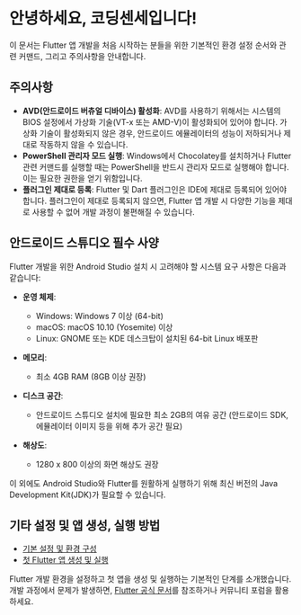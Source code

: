 
# 안녕하세요, 코딩센세입니다!

이 문서는 Flutter 앱 개발을 처음 시작하는 분들을 위한 기본적인 환경 설정 순서와 관련 커맨드, 그리고 주의사항을 안내합니다.

## 주의사항

- **AVD(안드로이드 버츄얼 디바이스) 활성화**: AVD를 사용하기 위해서는 시스템의 BIOS 설정에서 가상화 기술(VT-x 또는 AMD-V)이 활성화되어 있어야 합니다. 가상화 기술이 활성화되지 않은 경우, 안드로이드 에뮬레이터의 성능이 저하되거나 제대로 작동하지 않을 수 있습니다.
- **PowerShell 관리자 모드 실행**: Windows에서 Chocolatey를 설치하거나 Flutter 관련 커맨드를 실행할 때는 PowerShell을 반드시 관리자 모드로 실행해야 합니다. 이는 필요한 권한을 얻기 위함입니다.
- **플러그인 제대로 등록**: Flutter 및 Dart 플러그인은 IDE에 제대로 등록되어 있어야 합니다. 플러그인이 제대로 등록되지 않으면, Flutter 앱 개발 시 다양한 기능을 제대로 사용할 수 없어 개발 과정이 불편해질 수 있습니다.

## 안드로이드 스튜디오 필수 사양

Flutter 개발을 위한 Android Studio 설치 시 고려해야 할 시스템 요구 사항은 다음과 같습니다:

- **운영 체제**:
  - Windows: Windows 7 이상 (64-bit)
  - macOS: macOS 10.10 (Yosemite) 이상
  - Linux: GNOME 또는 KDE 데스크탑이 설치된 64-bit Linux 배포판

- **메모리**:
  - 최소 4GB RAM (8GB 이상 권장)

- **디스크 공간**:
  - 안드로이드 스튜디오 설치에 필요한 최소 2GB의 여유 공간 (안드로이드 SDK, 에뮬레이터 이미지 등을 위해 추가 공간 필요)

- **해상도**:
  - 1280 x 800 이상의 화면 해상도 권장

이 외에도 Android Studio와 Flutter를 원활하게 실행하기 위해 최신 버전의 Java Development Kit(JDK)가 필요할 수 있습니다.

## 기타 설정 및 앱 생성, 실행 방법

- [기본 설정 및 환경 구성](#2-flutter-설치)
- [첫 Flutter 앱 생성 및 실행](#5-첫-flutter-앱-생성-및-실행)

Flutter 개발 환경을 설정하고 첫 앱을 생성 및 실행하는 기본적인 단계를 소개했습니다. 개발 과정에서 문제가 발생하면, [Flutter 공식 문서](https://flutter.dev/docs)를 참조하거나 커뮤니티 포럼을 활용하세요.
